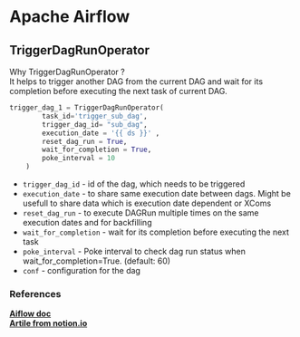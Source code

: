 # **Apache Airflow**

## **TriggerDagRunOperator**

Why TriggerDagRunOperator ?<br>
It helps to trigger another DAG from the current DAG and wait for its completion before executing the next task of current DAG. 

```python
trigger_dag_1 = TriggerDagRunOperator(
        task_id='trigger_sub_dag', 
        trigger_dag_id= "sub_dag",
        execution_date = '{{ ds }}' , 
        reset_dag_run = True, 
        wait_for_completion = True, 
        poke_interval = 10 
    )
```

- `trigger_dag_id` - id of the dag, which needs to be triggered
- `execution_date` - to share same execution date between dags. Might be usefull to share data which is execution date dependent or XComs
- `reset_dag_run` - to execute DAGRun multiple times on the same execution dates and for backfilling 
- `wait_for_completion` - wait for its completion before executing the next task
- `poke_interval` - Poke interval to check dag run status when wait_for_completion=True. (default: 60)
- `conf` - configuration for the dag

### References
**[Aiflow doc](https://airflow.apache.org/docs/apache-airflow/stable/_api/airflow/operators/trigger_dagrun/index.html)** <br>
**[Artile from notion.io](https://www.notion.so/The-TriggerDagRunOperator-699b5483f34a42e495183fd028b68267)**
